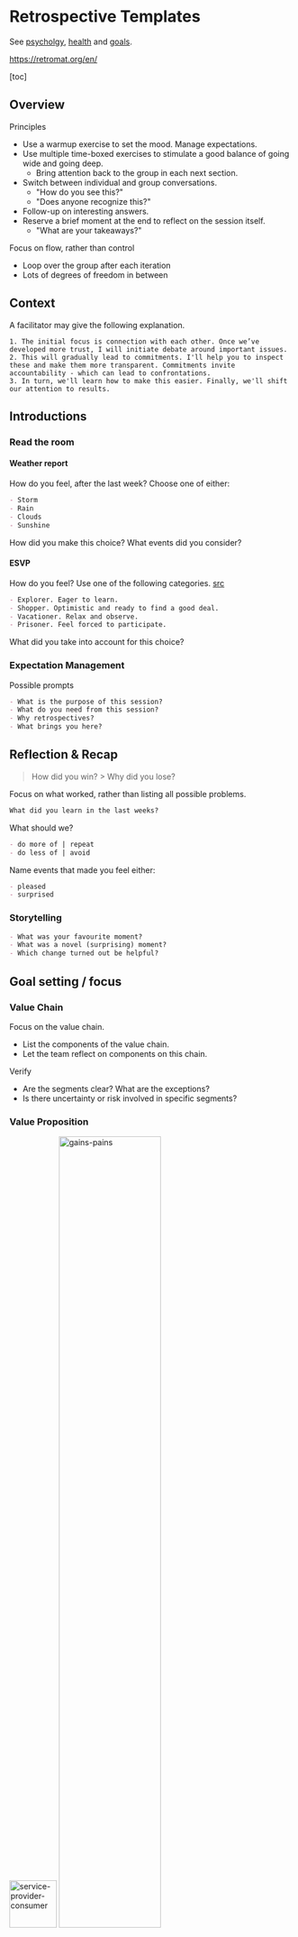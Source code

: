 # Retrospective Templates

See [psycholgy](../psychology), [health](../psychology/health.md) and [goals](../labour/goals.md).

<https://retromat.org/en/>

[toc]

## Overview

Principles

- Use a warmup exercise to set the mood. Manage expectations.
- Use multiple time-boxed exercises to stimulate a good balance of going wide and going deep.
  - Bring attention back to the group in each next section.
- Switch between individual and group conversations.
  - "How do you see this?"
  - "Does anyone recognize this?"
- Follow-up on interesting answers.
- Reserve a brief moment at the end to reflect on the session itself.
  - "What are your takeaways?"

Focus on flow, rather than control

- Loop over the group after each iteration
- Lots of degrees of freedom in between

## Context

A facilitator may give the following explanation.

```
1. The initial focus is connection with each other. Once we’ve developed more trust, I will initiate debate around important issues. 
2. This will gradually lead to commitments. I'll help you to inspect these and make them more transparent. Commitments invite accountability - which can lead to confrontations. 
3. In turn, we'll learn how to make this easier. Finally, we'll shift our attention to results.
```

## Introductions

### Read the room

#### Weather report

How do you feel, after the last week? Choose one of either:

```markdown
- Storm
- Rain
- Clouds
- Sunshine
```

How did you make this choice? What events did you consider?

#### ESVP

How do you feel? Use one of the following categories. [src](https://retromat.org/en/?id=1)

```markdown
- Explorer. Eager to learn.
- Shopper. Optimistic and ready to find a good deal.
- Vacationer. Relax and observe.
- Prisoner. Feel forced to participate.
```

What did you take into account for this choice?

### Expectation Management

Possible prompts

```markdown
- What is the purpose of this session?
- What do you need from this session?
- Why retrospectives?
- What brings you here?
```

## Reflection & Recap

> How did you win? > Why did you lose?

Focus on what worked, rather than listing all possible problems.

```markdown
What did you learn in the last weeks?
```

What should we?

```markdown
- do more of | repeat
- do less of | avoid
```

Name events that made you feel either:

```markdown
- pleased
- surprised
```

### Storytelling

```markdown
- What was your favourite moment?
- What was a novel (surprising) moment?
- Which change turned out be helpful?
```

## Goal setting / focus

### Value Chain

Focus on the value chain.

- List the components of the value chain.
- Let the team reflect on components on this chain.

Verify

- Are the segments clear? What are the exceptions?
- Is there uncertainty or risk involved in specific segments?

### Value Proposition

<img src="../img/service-provider-consumer.png" alt="service-provider-consumer" style="height:6em;" />

<img src="../img/gains-pains.png" alt="gains-pains" style="width:60%;" />

|                    | Service Provider      | Service Consumer         |
| ------------------ | --------------------- | ------------------------ |
| **Identity** (who) | Products and services | User profile             |
| **Purpose** (why)  | Mission / vision      | Job / role               |
| **Gains**          | Gain creators         | Benefits                 |
| **Pains**          | Pain relievers        | Liabilities, impediments |

|                    | A Team Member         | Rest of the Team         |
| ------------------ | --------------------- | ------------------------ |
| **Identity** (who) | Activities / services | Roles of team members    |
| **Purpose** (why)  | Goals                 | Role in the organization |
| **Gains**          | Gain creators         | Benefits                 |
| **Pains**          | Pain relievers        | Liabilities, impediments |

### Remember the future

Imagine the next 2 weeks go perfect.

```markdown
- What does that look like?
- What would you hear?
- What do you feel?
```

### Cover story

Imagine a [cover story](https://gamestorming.com/cover-story/) a decade from now. Start with brainstorming

```markdown
- Brainstorm: initial ideas for the cover story.
- Quotes: what people might say.
```

Then assemble the article.

```markdown
- Cover: the main message. A BIG story of their success.
- Headlines: key results and achievements.
- Sidebars: interesting facets of the cover story.
- Images: to supporting the content.
```

## Planning

### Follow through

Refine the initiatives for a given objective. [src](https://retromat.org/en/?id=117)

```markdown
- Action.
- Motivation. How can we motivate ourselves to do this? 
- Ease. How can we make it easy to do? 
- Reminder. How will we remember to do this? 
```

## Brainstorming / Sense making

### Fiery Dragon

See the illustration of a magnificient dragon eating it's own tail. Each of the quadrants represent a challenge. See [team productivity](../collaboration/team-productivity.md).

- A. Firefighting. Too much incoming work. Reacting to incidents.
- B. Traffic jams. Too much WIP (dependencies). Long queues.
- C. Drowning in technical debt.
- D. Trying to keeping up with business demand (changing requirements).

Ask the team:

- What challenges in the past weeks do you recognize?
- How did the team react? What was the result?
- Where are we heading now?

<img src="../img/dragon-productivity-cycle.jpg" alt="dragon-productivity-cycle" style="height:18em;" />

### Fire Brigade

A fire brigade metaphor. Consider the obstacles of a fire brigade.

1. Firefighting. Managing recurring incidents.
2. Traffic congestions. Managing delays.
3. Debris & litter. Technical debt. Managing workarounds.
4. Slack. Idle time. Finding new opportunities.

<img src="../img/fire-brigade-text.png" alt="fire-brigade-text" style="width:50%;" />

Possible prompts

- Which panel matches how you felt? Where do you expect to be next week?
- Where is team energy concentrated? What’s the impact of that? How quickly does it change?
- How does this view relate to the previous sprint goal (priority)?

### Sailboat

Imagine sailing across the ocean.

```markdown
- 💨 What our wind? What pushes us forward?
- ☀️ What's our sun? What gives us energy?
- 🎯 What's our goal? In what direction are we moving?
- ⚓ What our anchor? What keeps us in place?
- 🪸 What are the reefs? What risks are out there?
```

<img src="../img/sailboat.png" alt="sailboat" style="width:50%;" />

### Air Balloon

Imagine flying in a hot air balloon. Together you're trying to go somewhere.

```markdown
We're flying towards `[..]`.
- ♨️ Hot air. What is lifting us up? What is giving us success?
- ⚓ Rope, weights. What is keeping us down? What is difficult?
- 🌨️ Weather storms. What risks do you see?
- 🌤️ Sun. What do you appreciate?
```

### Train Station

Image that you're on a train station. Your train is delayed. [src](https://retromat.org/en/?id=127)

```markdown
- Destination. Where is your train going?
- Delay. How much delay is there? What contributed to this?
- Announcement. What is the announced reason for the delay?
```

### Map: focus and collaboration

Let each team member denote where they are on a map. Use arrows to show where they want to move to.

<img src="../img/map-focus-collaboration.png" alt="map-focus-collaboration" style="width:80%;" />

### Crazy Idea

Compile a list of ideas:

```markdown
- What would be a crazy idea?
```

Then reclect each item. What would be the benefits? How else could we achieve those?

### Worst case scenario

Compile a list of ideas:

```markdown
- What would turn the next week/month into a disaster?
- If we 
```

Then flip each item. What would be the opposite of this?

### 3 Qualities

Inspired by [Jnana yoga](https://en.wikipedia.org/wiki/Jnana_yoga).

```markdown
- Drive. What gives you motivation and energy?
- Discernment. Detachement.
 - ❤️ What do you *like*? What do you want to do now?
 - ♻️ What is *good* for you? What would you have wanted to do a year from now?
- Dispassion. How easy is it to defer or delay work?
  *"Focus means saying no"*
```

### RCA: 5x Why

> There is never one problem.

> People are never impediments, but roles can be.

Root cause analysis (RCA). Get to the root of a problem.

Asking `why` can be confronting. To invite openness, make it smaller.

- Make it specific.
- Make it abstract. *"What could we do in the future?"*

```markdown
# Given a problem or event.
- Start positive. What went well?
- Why did this happen?
  - And why did that happen?
    - And why?
      - And why?
        - And why?
```
